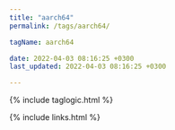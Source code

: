 ```yaml
---
title: "aarch64"
permalink: /tags/aarch64/

tagName: aarch64

date: 2022-04-03 08:16:25 +0300
last_updated: 2022-04-03 08:16:25 +0300

---
```


{% include taglogic.html %}

{% include links.html %}
